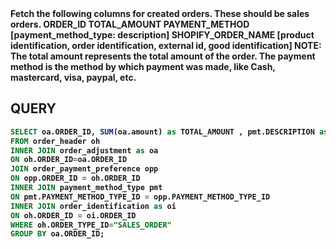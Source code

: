 <b>
Fetch the following columns for created orders. These should be sales orders.
ORDER_ID
TOTAL_AMOUNT
PAYMENT_METHOD  [payment_method_type: description]
SHOPIFY_ORDER_NAME  [product identification, order identification, external id, good identification]
NOTE: 
The total amount represents the total amount of the order. 
The payment method is the method by which payment was made, like Cash, mastercard, visa, paypal, etc.
<b/>

## QUERY
```sql
SELECT oa.ORDER_ID, SUM(oa.amount) as TOTAL_AMOUNT , pmt.DESCRIPTION as PAYMENT_METHOD , oi.ORDER_IDENTIFICATION_TYPE_ID
FROM order_header oh
INNER JOIN order_adjustment as oa
ON oh.ORDER_ID=oa.ORDER_ID
JOIN order_payment_preference opp
ON opp.ORDER_ID = oh.ORDER_ID
INNER JOIN payment_method_type pmt
ON pmt.PAYMENT_METHOD_TYPE_ID = opp.PAYMENT_METHOD_TYPE_ID
INNER JOIN order_identification as oi
ON oh.ORDER_ID = oi.ORDER_ID
WHERE oh.ORDER_TYPE_ID="SALES_ORDER"
GROUP BY oa.ORDER_ID;
